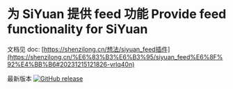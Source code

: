 
# 为 SiYuan 提供 feed 功能 Provide feed functionality for SiYuan

文档见 doc: [https://shenzilong.cn/想法/siyuan_feed插件](https://shenzilong.cn/%E6%83%B3%E6%B3%95/siyuan_feed%E6%8F%92%E4%BB%B6#20231215121826-vrlq40n)

最新版本 [![GitHub release](https://img.shields.io/github/release/2234839/feed_siyuan_plugin.svg?style=flat)](https://github.com/2234839/feed_siyuan_plugin)
